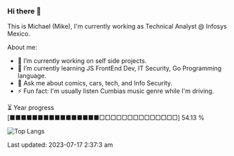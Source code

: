 ### Hi there 👋

This is Michael (Mike), I'm currently working as Technical Analyst @ Infosys Mexico.

About me:

- 🔭 I’m currently working on self side projects.
- 🌱 I’m currently learning JS FrontEnd Dev, IT Security, Go Programming language.
- 💬 Ask me about comics, cars, tech, and Info Security.
- ⚡ Fun fact: I'm usually listen Cumbias music genre while I'm driving.

⏳ Year progress  [■■■■■■■■■■■■■■■■□□□□□□□□□□□□□□]  54.13 %

![Top Langs](https://github-readme-stats.vercel.app/api/top-langs/?username=maycman&layout=compact&langs_count=10&theme=dark&hide=html,css)



Last updated: 2023-07-17 2:37:3 am